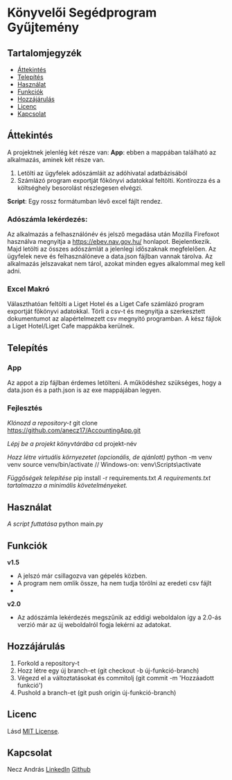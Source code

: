 # Könyvelői Segédprogram Gyűjtemény

## Tartalomjegyzék
- [Áttekintés](#áttekintés)
- [Telepítés](#telepítés)
- [Használat](#használat)
- [Funkciók](#funkciók)
- [Hozzájárulás](#hozzájárulás)
- [Licenc](#licenc)
- [Kapcsolat](#kapcsolat)


## Áttekintés
A projektnek jelenlég két része van:
**App**: ebben a mappában található az alkalmazás, aminek két része van. 
1. Letölti az ügyfelek adószámláit az adóhivatal adatbázisából
2. Számlázó program exportját főkönyvi adatokkal feltölti. Kontírozza és a költséghely besorolást részlegesen elvégzi.

**Script**:
Egy rossz formátumban lévő excel fájlt rendez. 

### Adószámla lekérdezés:
Az alkalmazás a felhasználónév és jelsző megadása után Mozilla Firefoxot használva megnyitja a https://ebev.nav.gov.hu/ honlapot. Bejelentkezik. Majd letölti az összes adószámlát a jelenlegi időszaknak megfelelően. Az ügyfelek neve és felhasználóneve a data.json fájlban vannak tárolva. Az alkalmazás jelszavakat nem tárol, azokat minden egyes alkalommal meg kell adni.

### Excel Makró
Választhatóan feltölti a Liget Hotel és a Liget Cafe számlázó program exportját főkönyvi adatokkal. Törli a csv-t és megnyitja a szerkesztett dokumentumot az alapértelmezett csv megnyitó programban. A kész fájlok a Liget Hotel/Liget Cafe mappákba kerülnek.


## Telepítés
### App
Az appot a zip fájlban érdemes letölteni. A működéshez szükséges, hogy a data.json és a path.json is az exe mappájában legyen.

### Fejlesztés
*Klónozd a repository-t*
git clone https://github.com/anecz17/AccountingApp.git

*Lépj be a projekt könyvtárába*
cd projekt-név

*Hozz létre virtuális környezetet (opcionális, de ajánlott)*
python -m venv venv
source venv/bin/activate   // Windows-on: venv\Scripts\activate

*Függőségek telepítése*
pip install -r requirements.txt
*A requirements.txt tartalmazza a minimális követelményeket.*

## Használat
*A script futtatása*
python main.py

## Funkciók
**v1.5**
- A jelszó már csillagozva van gépelés közben.
- A program nem omlik össze, ha nem tudja törölni az eredeti csv fájlt
- 

**v2.0**
- Az adószámla lekérdezés megszűnik az eddigi weboldalon így a 2.0-ás verzió már az új weboldalról fogja lekérni az adatokat.


## Hozzájárulás
1. Forkold a repository-t
2. Hozz létre egy új branch-et (git checkout -b új-funkció-branch)
3. Végezd el a változtatásokat és commitolj (git commit -m 'Hozzáadott funkció')
4. Pushold a branch-et (git push origin új-funkció-branch)

## Licenc
Lásd [MIT License](./LICENSE).

## Kapcsolat
Necz András
[LinkedIn](https://www.linkedin.com/in/andras-necz/)
[Github](https://www.github.com/anecz17)






